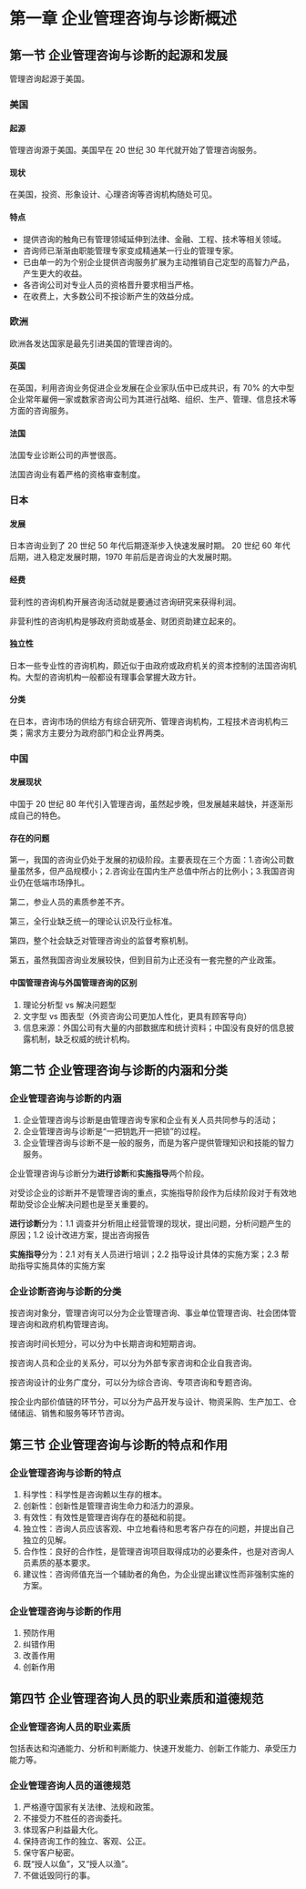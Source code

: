 # 第一章 企业管理咨询与诊断概述

## 第一节 企业管理咨询与诊断的起源和发展

管理咨询起源于美国。

### 美国

#### 起源

管理咨询源于美国。美国早在 20 世纪 30 年代就开始了管理咨询服务。

#### 现状

在美国，投资、形象设计、心理咨询等咨询机构随处可见。

#### 特点

- 提供咨询的触角已有管理领域延伸到法律、金融、工程、技术等相关领域。
- 咨询师已渐渐由职能管理专家变成精通某一行业的管理专家。
- 已由单一的为个别企业提供咨询服务扩展为主动推销自己定型的高智力产品，产生更大的收益。
- 各咨询公司对专业人员的资格晋升要求相当严格。
- 在收费上，大多数公司不按诊断产生的效益分成。

### 欧洲

欧洲各发达国家是最先引进美国的管理咨询的。

#### 英国

在英国，利用咨询业务促进企业发展在企业家队伍中已成共识，有 70% 的大中型企业常年雇佣一家或数家咨询公司为其进行战略、组织、生产、管理、信息技术等方面的咨询服务。

#### 法国

法国专业诊断公司的声誉很高。

法国咨询业有着严格的资格审查制度。

### 日本

#### 发展

日本咨询业到了 20 世纪 50 年代后期逐渐步入快速发展时期。 20 世纪 60 年代后期，进入稳定发展时期，1970 年前后是咨询业的大发展时期。

#### 经费

营利性的咨询机构开展咨询活动就是要通过咨询研究来获得利润。

非营利性的咨询机构是够政府资助或基金、财团资助建立起来的。

#### 独立性

日本一些专业性的咨询机构，颇近似于由政府或政府机关的资本控制的法国咨询机构。大型的咨询机构一般都设有理事会掌握大政方针。

#### 分类

在日本，咨询市场的供给方有综合研究所、管理咨询机构，工程技术咨询机构三类；需求方主要分为政府部门和企业界两类。

### 中国

#### 发展现状

中国于 20 世纪 80 年代引入管理咨询，虽然起步晚，但发展越来越快，并逐渐形成自己的特色。

#### 存在的问题

第一，我国的咨询业仍处于发展的初级阶段。主要表现在三个方面：1.咨询公司数量虽然多，但产品规模小；2.咨询业在国内生产总值中所占的比例小；3.我国咨询业仍在低端市场挣扎。

第二，参业人员的素质参差不齐。

第三，全行业缺乏统一的理论认识及行业标准。

第四，整个社会缺乏对管理咨询业的监督考察机制。

第五，虽然我国咨询业发展较快，但到目前为止还没有一套完整的产业政策。

#### 中国管理咨询与外国管理咨询的区别

1. 理论分析型 vs 解决问题型
2. 文字型 vs 图表型（外资咨询公司更加人性化，更具有顾客导向）
3. 信息来源：外国公司有大量的内部数据库和统计资料；中国没有良好的信息披露机制，缺乏权威的统计机构。

## 第二节 企业管理咨询与诊断的内涵和分类

### 企业管理咨询与诊断的内涵

1. 企业管理咨询与诊断是由管理咨询专家和企业有关人员共同参与的活动；
2. 企业管理咨询与诊断是“一把钥匙开一把锁”的过程。
3. 企业管理咨询与诊断不是一般的服务，而是为客户提供管理知识和技能的智力服务。

企业管理咨询与诊断分为**进行诊断**和**实施指导**两个阶段。

对受诊企业的诊断并不是管理咨询的重点，实施指导阶段作为后续阶段对于有效地帮助受诊企业解决问题也是至关重要的。

**进行诊断**分为：1.1 调查并分析阻止经营管理的现状，提出问题，分析问题产生的原因；1.2 设计改进方案，提出咨询报告

**实施指导**分为：2.1 对有关人员进行培训；2.2 指导设计具体的实施方案；2.3 帮助指导实施具体的实施方案

### 企业诊断咨询与诊断的分类

按咨询对象分，管理咨询可以分为企业管理咨询、事业单位管理咨询、社会团体管理咨询和政府机构管理咨询。

按咨询时间长短分，可以分为中长期咨询和短期咨询。

按咨询人员和企业的关系分，可以分为外部专家咨询和企业自我咨询。

按咨询设计的业务广度分，可以分为综合咨询、专项咨询和专题咨询。

按企业内部价值链的环节分，可以分为产品开发与设计、物资采购、生产加工、仓储储运、销售和服务等环节咨询。

## 第三节 企业管理咨询与诊断的特点和作用

### 企业管理咨询与诊断的特点

1. 科学性：科学性是咨询赖以生存的根本。
2. 创新性：创新性是管理咨询生命力和活力的源泉。
3. 有效性：有效性是管理咨询存在的基础和前提。
4. 独立性：咨询人员应该客观、中立地看待和思考客户存在的问题，并提出自己独立的见解。
5. 合作性：良好的合作性，是管理咨询项目取得成功的必要条件，也是对咨询人员素质的基本要求。
6. 建议性：咨询师值充当一个辅助者的角色，为企业提出建议性而非强制实施的方案。

### 企业管理咨询与诊断的作用

1. 预防作用
2. 纠错作用
3. 改善作用
4. 创新作用

## 第四节 企业管理咨询人员的职业素质和道德规范

### 企业管理咨询人员的职业素质

包括表达和沟通能力、分析和判断能力、快速开发能力、创新工作能力、承受压力能力等。

### 企业管理咨询人员的道德规范

1. 严格遵守国家有关法律、法规和政策。
2. 不接受力不胜任的咨询委托。
3. 体现客户利益最大化。
4. 保持咨询工作的独立、客观、公正。
5. 保守客户秘密。
6. 既“授人以鱼”，又“授人以渔”。
7. 不做诋毁同行的事。


